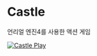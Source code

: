 # Castle
언리얼 엔진4를 사용한 액션 게임


[![Castle Play](https://img.youtube.com/vi/sOwyPeg4lFo/0.jpg)](https://www.youtube.com/watch?v=sOwyPeg4lFo)
